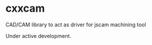 cxxcam
======

CAD/CAM library to act as driver for jscam machining tool

Under active development.
